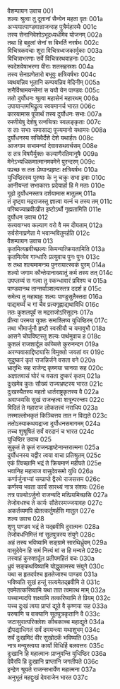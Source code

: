 वैशम्पायन उवाच	001  
शल्यः श्रुत्वा तु दूतानां सैन्येन महता वृतः	001a  
अभ्ययात्पाण्डवान्राजन्सह पुत्रैर्महारथैः	001c  
तस्य सेनानिवेशोऽभूदध्यर्धमिव योजनम्	002a  
तथा हि बहुलां सेनां स बिभर्ति नरर्षभः	002c  
विचित्रकवचाः शूरा विचित्रध्वजकार्मुकाः	003a  
विचित्राभरणाः सर्वे विचित्ररथवाहनाः	003c  
स्वदेशवेषाभरणा वीराः शतसहस्रशः	004a  
तस्य सेनाप्रणेतारो बभूवुः क्षत्रियर्षभाः	004c  
व्यथयन्निव भूतानि कम्पयन्निव मेदिनीम्	005a  
शनैर्विश्रामयन्सेनां स ययौ येन पाण्डवः	005c  
ततो दुर्योधनः श्रुत्वा महासेनं महारथम्	006a  
उपायान्तमभिद्रुत्य स्वयमानर्च भारत	006c  
कारयामास पूजार्थं तस्य दुर्योधनः सभाः	007a  
रमणीयेषु देशेषु रत्नचित्राः स्वलङ्कृताः	007c  
स ताः सभाः समासाद्य पूज्यमानो यथामरः	008a  
दुर्योधनस्य सचिवैर्देशे देशे यथार्हतः	008c  
आजगाम सभामन्यां देवावसथवर्चसम्	008e  
स तत्र विषयैर्युक्तः कल्याणैरतिमानुषैः	009a  
मेनेऽभ्यधिकमात्मानमवमेने पुरन्दरम्	009c  
पप्रच्छ स ततः प्रेष्यान्प्रहृष्टः क्षत्रियर्षभः	010a  
युधिष्ठिरस्य पुरुषाः के नु चक्रुः सभा इमाः	010c  
आनीयन्तां सभाकाराः प्रदेयार्हा हि मे मताः	010e  
गूढो दुर्योधनस्तत्र दर्शयामास मातुलम्	011a  
तं दृष्ट्वा मद्रराजस्तु ज्ञात्वा यत्नं च तस्य तम्	011c  
परिष्वज्याब्रवीत्प्रीत इष्टोऽर्थो गृह्यतामिति	011e  
दुर्योधन उवाच	012  
सत्यवाग्भव कल्याण वरो वै मम दीयताम्	012a  
सर्वसेनाप्रणेता मे भवान्भवितुमर्हति	012c  
वैशम्पायन उवाच	013  
कृतमित्यब्रवीच्छल्यः किमन्यत्क्रियतामिति	013a  
कृतमित्येव गान्धारिः प्रत्युवाच पुनः पुनः	013c  
स तथा शल्यमामन्त्र्य पुनरायात्स्वकं पुरम्	014a  
शल्यो जगाम कौन्तेयानाख्यातुं कर्म तस्य तत्	014c  
उपप्लव्यं स गत्वा तु स्कन्धावारं प्रविश्य च	015a  
पाण्डवानथ तान्सर्वाञ्शल्यस्तत्र ददर्श ह	015c  
समेत्य तु महाबाहुः शल्यः पाण्डुसुतैस्तदा	016a  
पाद्यमर्घ्यं च गां चैव प्रत्यगृह्णाद्यथाविधि	016c  
ततः कुशलपूर्वं स मद्रराजोऽरिसूदनः	017a  
प्रीत्या परमया युक्तः समाश्लिष्य युधिष्ठिरम्	017c  
तथा भीमार्जुनौ हृष्टौ स्वस्रीयौ च यमावुभौ	018a  
आसने चोपविष्टस्तु शल्यः पार्थमुवाच ह	018c  
कुशलं राजशार्दूल कच्चित्ते कुरुनन्दन	019a  
अरण्यवासाद्दिष्ट्यासि विमुक्तो जयतां वर	019c  
सुदुष्करं कृतं राजन्निर्जने वसता वने	020a  
भ्रातृभिः सह राजेन्द्र कृष्णया चानया सह	020c  
अज्ञातवासं घोरं च वसता दुष्करं कृतम्	021a  
दुःखमेव कुतः सौख्यं राज्यभ्रष्टस्य भारत	021c  
दुःखस्यैतस्य महतो धार्तराष्ट्रकृतस्य वै	022a  
अवाप्स्यसि सुखं राजन्हत्वा शत्रून्परन्तप	022c  
विदितं ते महाराज लोकतत्त्वं नराधिप	023a  
तस्माल्लोभकृतं किञ्चित्तव तात न विद्यते	023c  
ततोऽस्याकथयद्राजा दुर्योधनसमागमम्	024a  
तच्च शुश्रूषितं सर्वं वरदानं च भारत	024c  
युधिष्ठिर उवाच	025  
सुकृतं ते कृतं राजन्प्रहृष्टेनान्तरात्मना	025a  
दुर्योधनस्य यद्वीर त्वया वाचा प्रतिश्रुतम्	025c  
एकं त्विच्छामि भद्रं ते क्रियमाणं महीपते	025e  
भवानिह महाराज वासुदेवसमो युधि	026a  
कर्णार्जुनाभ्यां सम्प्राप्ते द्वैरथे राजसत्तम	026c  
कर्णस्य भवता कार्यं सारथ्यं नात्र संशयः	026e  
तत्र पाल्योऽर्जुनो राजन्यदि मत्प्रियमिच्छसि	027a  
तेजोवधश्च ते कार्यः सौतेरस्मज्जयावहः	027c  
अकर्तव्यमपि ह्येतत्कर्तुमर्हसि मातुल	027e  
शल्य उवाच	028  
शृणु पाण्डव भद्रं ते यद्ब्रवीषि दुरात्मनः	028a  
तेजोवधनिमित्तं मां सूतपुत्रस्य संयुगे	028c  
अहं तस्य भविष्यामि सङ्ग्रामे सारथिर्ध्रुवम्	029a  
वासुदेवेन हि समं नित्यं मां स हि मन्यते	029c  
तस्याहं कुरुशार्दूल प्रतीपमहितं वचः	030a  
ध्रुवं सङ्कथयिष्यामि योद्धुकामस्य संयुगे	030c  
यथा स हृतदर्पश्च हृततेजाश्च पाण्डव	031a  
भविष्यति सुखं हन्तुं सत्यमेतद्ब्रवीमि ते	031c  
एवमेतत्करिष्यामि यथा तात त्वमात्थ माम्	032a  
यच्चान्यदपि शक्ष्यामि तत्करिष्यामि ते प्रियम्	032c  
यच्च दुःखं त्वया प्राप्तं द्यूते वै कृष्णया सह	033a  
परुषाणि च वाक्यानि सूतपुत्रकृतानि वै	033c  
जटासुरात्परिक्लेशः कीचकाच्च महाद्युते	034a  
द्रौपद्याधिगतं सर्वं दमयन्त्या यथाशुभम्	034c  
सर्वं दुःखमिदं वीर सुखोदर्कं भविष्यति	035a  
नात्र मन्युस्त्वया कार्यो विधिर्हि बलवत्तरः	035c  
दुःखानि हि महात्मानः प्राप्नुवन्ति युधिष्ठिर	036a  
देवैरपि हि दुःखानि प्राप्तानि जगतीपते	036c  
इन्द्रेण श्रूयते राजन्सभार्येण महात्मना	037a  
अनुभूतं महद्दुःखं देवराजेन भारत	037c  
